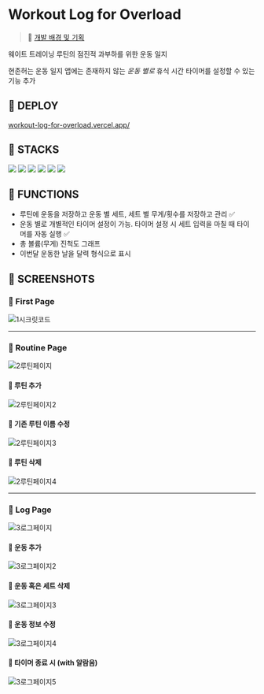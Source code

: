 # Workout Log for Overload

> 🔎 [개발 배경 및 기획](https://buttery-python-af0.notion.site/9926a3876b8b42f9a709b57f57d719ae?pvs=4)

웨이트 트레이닝 루틴의 점진적 과부하를 위한 운동 일지

현존허는 운동 일지 앱에는 존재하지 않는 _운동 별로_ 휴식 시간 타이머를 설정할 수 있는 기능 추가

## 🚩 DEPLOY

[workout-log-for-overload.vercel.app/](https://workout-log-for-overload.vercel.app/)

## 🚩 STACKS

<div>
  <img src="https://img.shields.io/badge/react-61DAFB?style=for-the-badge&logo=react&logoColor=black">
  <img src="https://img.shields.io/badge/typescript-3178C6?style=for-the-badge&logo=typescript&logoColor=white">
  <img src="https://img.shields.io/badge/next.js-11112a?style=for-the-badge&logo=nextdotjs&logoColor=white">
  <img src="https://img.shields.io/badge/recoil-3578E5?style=for-the-badge&logo=recoil&logoColor=white">
  <img src="https://img.shields.io/badge/firebase-FFCA28?style=for-the-badge&logo=firebase&logoColor=black">
  <img src="https://img.shields.io/badge/vercel-222222?style=for-the-badge&logo=vercel&logoColor=white">
</div>

## 🚩 FUNCTIONS

-   루틴에 운동을 저장하고 운동 별 세트, 세트 별 무게/횟수를 저장하고 관리 ✅
-   운동 별로 개별적인 타이머 설정이 가능. 타이머 설정 시 세트 입력을 마칠 때 타이머를 자동 실행 ✅
-   총 볼륨(무게) 진척도 그래프
-   이번달 운동한 날을 달력 형식으로 표시

## 🚩 SCREENSHOTS

### 🔸 First Page

![1시크릿코드](https://github.com/ehhdrud/d3sign-dao-studio/assets/106059716/1595209d-cab9-44f3-bdfa-6dc0a3f29a87)

---

### 🔸 Routine Page

![2루틴페이지](https://github.com/ehhdrud/d3sign-dao-studio/assets/106059716/d374cc1f-55f4-4f81-9835-3d6dc4a8d206)

#### 🔹 루틴 추가
![2루틴페이지2](https://github.com/ehhdrud/d3sign-dao-studio/assets/106059716/be2f5192-d257-48f6-a30b-9852896cf02f)

#### 🔹 기존 루틴 이름 수정
![2루틴페이지3](https://github.com/ehhdrud/d3sign-dao-studio/assets/106059716/fbbd3f90-b860-4e06-b82d-84f1c364464a)

#### 🔹 루틴 삭제
![2루틴페이지4](https://github.com/ehhdrud/d3sign-dao-studio/assets/106059716/5fe6aafd-fd5d-427d-a5a1-9cc0133eaf08)

---

### 🔸 Log Page

![3로그페이지](https://github.com/ehhdrud/d3sign-dao-studio/assets/106059716/5ee2d4c1-6e52-4cf5-abee-fdc9100c60dd)

#### 🔹 운동 추가
![3로그페이지2](https://github.com/ehhdrud/d3sign-dao-studio/assets/106059716/01d760aa-840e-42a5-9371-29a25b18c446)

#### 🔹 운동 혹은 세트 삭제
![3로그페이지3](https://github.com/ehhdrud/d3sign-dao-studio/assets/106059716/ca2a92b7-f082-4778-8d31-7392f4edb2a8)

#### 🔹 운동 정보 수정
![3로그페이지4](https://github.com/ehhdrud/d3sign-dao-studio/assets/106059716/668cccfc-4dca-4709-98ae-1258f39e4936)

#### 🔹 타이머 종료 시 (with 알람음)
![3로그페이지5](https://github.com/ehhdrud/d3sign-dao-studio/assets/106059716/1417e413-726a-48e7-b603-8f534018e4e7)


